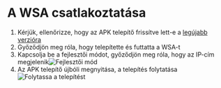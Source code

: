 # A WSA csatlakoztatása
1. Kérjük, ellenőrizze, hogy az APK telepítő frissítve lett-e a [legújabb verzióra](https://github.com/Paving-Base/APK-Installer/releases "APK Installer")
2. Győződjön meg róla, hogy telepítette és futtatta a WSA-t
3. Kapcsolja be a fejlesztői módot, győződjön meg róla, hogy az IP-cím megjelenik![Fejlesztői mód](https://raw.githubusercontent.com/Paving-Base/APK-Installer/screenshots/Documents/Tutorials/How%20To%20Connect%20WSA/Images/Snipaste_2021-10-22_14-57-56.png)
4. Az APK telepítő újbóli megnyitása, a telepítés folytatása![Folytassa a telepítést](https://raw.githubusercontent.com/Paving-Base/APK-Installer/screenshots/Documents/Tutorials/How%20To%20Connect%20WSA/Images/Snipaste_2021-10-22_15-10-06.png)
